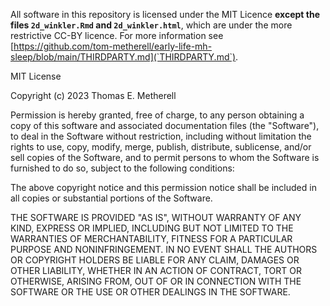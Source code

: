 All software in this repository is licensed under the MIT Licence **except the files `2d_winkler.Rmd` and `2d_winkler.html`**, which are under the more restrictive CC-BY licence. For more information see [https://github.com/tom-metherell/early-life-mh-sleep/blob/main/THIRDPARTY.md](`THIRDPARTY.md`).

MIT License

Copyright (c) 2023 Thomas E. Metherell

Permission is hereby granted, free of charge, to any person obtaining a copy
of this software and associated documentation files (the "Software"), to deal
in the Software without restriction, including without limitation the rights
to use, copy, modify, merge, publish, distribute, sublicense, and/or sell
copies of the Software, and to permit persons to whom the Software is
furnished to do so, subject to the following conditions:

The above copyright notice and this permission notice shall be included in all
copies or substantial portions of the Software.

THE SOFTWARE IS PROVIDED "AS IS", WITHOUT WARRANTY OF ANY KIND, EXPRESS OR
IMPLIED, INCLUDING BUT NOT LIMITED TO THE WARRANTIES OF MERCHANTABILITY,
FITNESS FOR A PARTICULAR PURPOSE AND NONINFRINGEMENT. IN NO EVENT SHALL THE
AUTHORS OR COPYRIGHT HOLDERS BE LIABLE FOR ANY CLAIM, DAMAGES OR OTHER
LIABILITY, WHETHER IN AN ACTION OF CONTRACT, TORT OR OTHERWISE, ARISING FROM,
OUT OF OR IN CONNECTION WITH THE SOFTWARE OR THE USE OR OTHER DEALINGS IN THE
SOFTWARE.
